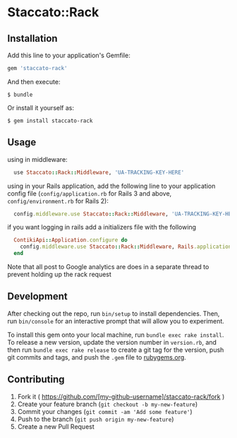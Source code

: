 # Staccato::Rack

## Installation

Add this line to your application's Gemfile:

```ruby
gem 'staccato-rack'
```

And then execute:

    $ bundle

Or install it yourself as:

    $ gem install staccato-rack

## Usage

using in middleware:

```ruby
  use Staccato::Rack::Middleware, 'UA-TRACKING-KEY-HERE'
```

using in your Rails application, add the following line to your application config file (`config/application.rb` for Rails 3 and above, `config/environment.rb` for Rails 2):

```ruby
  config.middleware.use Staccato::Rack::Middleware, 'UA-TRACKING-KEY-HERE'
```

if you want logging in rails add a initializers file with the following

```ruby
  ContikiApi::Application.configure do
    config.middleware.use Staccato::Rack::Middleware, Rails.application.secrets.ga_tracking_id, logger: Rails.logger
  end
```

Note that all post to Google analytics are does in a separate thread to prevent holding up the rack request

## Development

After checking out the repo, run `bin/setup` to install dependencies. Then, run `bin/console` for an interactive prompt that will allow you to experiment.

To install this gem onto your local machine, run `bundle exec rake install`. To release a new version, update the version number in `version.rb`, and then run `bundle exec rake release` to create a git tag for the version, push git commits and tags, and push the `.gem` file to [rubygems.org](https://rubygems.org).

## Contributing

1. Fork it ( https://github.com/[my-github-username]/staccato-rack/fork )
2. Create your feature branch (`git checkout -b my-new-feature`)
3. Commit your changes (`git commit -am 'Add some feature'`)
4. Push to the branch (`git push origin my-new-feature`)
5. Create a new Pull Request
